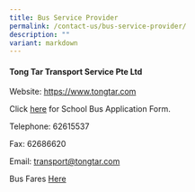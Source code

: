 ```yaml
---
title: Bus Service Provider
permalink: /contact-us/bus-service-provider/
description: ""
variant: markdown
---
```

#### Tong Tar Transport Service Pte Ltd

Website: https://www.tongtar.com

Click [here](https://www.tongtar.com/school-bus-registration/tanjong-katong/) for School Bus Application Form.

Telephone: 62615537

Fax: 62686620

Email: transport@tongtar.com

Bus Fares
[Here](/files/School_Bus_Operator_and_Fare___2025.pdf)